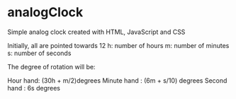 # analogClock

Simple analog clock created with HTML, JavaScript and CSS


Initially, all are pointed towards 12
h: number of hours
m: number of minutes
s: number of seconds

The degree of rotation will be:


Hour hand: (30h + m/2)degrees
Minute hand : (6m + s/10) degrees
Second hand : 6s degrees

